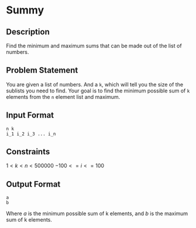 # Summy

## Description

Find the minimum and maximum sums that can be made out of the list of numbers.

## Problem Statement

You are given a list of numbers. And a `k`, which will tell you the size of the sublists you need to find. Your goal is to find the minimum possible sum of `k` elements from the `n` element list and maximum.

## Input Format

```
n k
i_1 i_2 i_3 ... i_n
```

## Constraints

$1 < k < n < 500000$
$-100 <= i <= 100$

## Output Format

```
a
b
```
Where $a$ is the minimum possible sum of k elements, and $b$ is the maximum sum of k elements.
